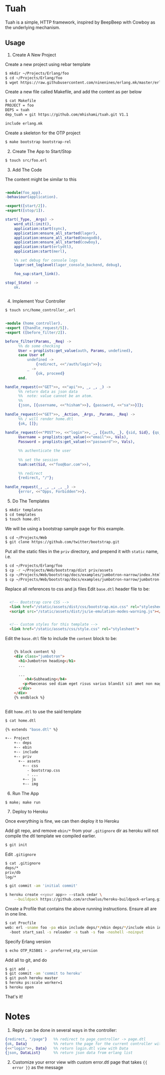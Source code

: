 Tuah
====

Tuah is a simple, HTTP framework, inspired by BeepBeep with Cowboy as the underlying mechanism.

Usage
-----

1. Create A New Project

  Create a new project using rebar template

  ```` bash
  $ mkdir ~/Projects/Erlang/foo
  $ cd ~/Projects/Erlang/foo
  $ wget https://raw.githubusercontent.com/ninenines/erlang.mk/master/erlang.mk
  ````

  Create a new file called Makefile, and add the content as per below
  ```` bash
  $ cat Makefile
  PROJECT = foo
  DEPS = tuah
  dep_tuah = git https://github.com/mhishami/tuah.git V1.1

  include erlang.mk
  ````

  Create a skeleton for the OTP project
  ```` bash
  $ make bootstrap bootstrap-rel
  ````

2. Create The App to Start/Stop

  ```` bash
  $ touch src/foo.erl
  ````

3. Add The Code

  The content might be similar to this

  ```` erlang

  -module(foo_app).
  -behaviour(application).

  -export([start/2]).
  -export([stop/1]).

  start(_Type, _Args) ->
      word_util:init(),
      application:start(sync),
      application:ensure_all_started(lager),
      application:ensure_all_started(mongodb),    
      application:ensure_all_started(cowboy),
      application:start(erlydtl),
      application:start(merl),

      %% set debug for console logs
      lager:set_loglevel(lager_console_backend, debug),

      foo_sup:start_link().

  stop(_State) ->
      ok.
    
  ````

4. Implement Your Controller

  ```` bash
  $ touch src/home_controller_.erl
  ````
  
  ```` erlang

  -module (home_controller).
  -export ([handle_request/5]).
  -export ([before_filter/2]).

  before_filter(Params, _Req) ->
        %% do some checking
        User = proplists:get_value(auth, Params, undefined),
        case User of
            undefined ->
                {redirect, <<"/auth/login">>};
            _ ->
                {ok, proceed}
        end.

  handle_request(<<"GET">>, <<"api">>, _, _, _) ->
        %% return data as json data
        %%  note: value cannot be an atom.
        %%
        {json, [{username, <<"hisham">>}, {password, <<"sa">>}]};
      
  handle_request(<<"GET">>, _Action, _Args, _Params, _Req) ->    
        %% / will render home.dtl
        {ok, []};
      
  handle_request(<<"POST">>, <<"login">>, _, [{auth, _}, {sid, Sid}, {qs_vals, _}, {qs_body, Vals}], _Req) ->
        Username = proplists:get_value(<<"email">>, Vals),
        Password = proplists:get_value(<<"password">>, Vals),
  
        %% authenticate the user
    
        %% set the session
        tuah:set(Sid, <<"foo@bar.com">>),
  
        %% redirect
        {redirect, "/"};
    
  handle_request(_, _, _, _, _) ->
        {error, <<"Opps, Forbidden">>}.

  ````

5. Do The Templates

  ```` bash
  $ mkdir templates
  $ cd templates
  $ touch home.dtl
  ````

  We will be using a bootstrap sample page for this example. 
  ```` bash
  $ cd ~/Projects/Web
  $ git clone https://github.com/twitter/bootstrap.git
  ````
  
  Put all the static files in the `priv` directory, and prepend it with `static` name, i.e.
  ```` bash
  $ cd ~/Projects/Erlang/foo
  $ cp -r ~/Projects/Web/bootstrap/dist priv/assets
  $ cp ~/Projects/Web/bootstrap/docs/examples/jumbotron-narrow/index.html templates/base.dtl
  $ cp ~/Projects/Web/bootstrap/docs/examples/jumbotron-narrow/jumbotron-narrow.css priv/assets/css/style.css
  ````

  Replace all references to css and js files
  Edit `base.dtl` header file to be:

  ``` html

    <!-- Bootstrap core CSS -->
    <link href="/static/assets/dist/css/bootstrap.min.css" rel="stylesheet">
    <script src="/static/assets/dist/js/ie-emulation-modes-warning.js"></script>


    <!-- Custom styles for this template -->
    <link href="/static/assets/css/style.css" rel="stylesheet">

  ```
  Edit the `base.dtl` file to include the `content` block to be:
  
  ``` html
  
      {% block content %}
      <div class="jumbotron">
        <h1>Jumbotron heading</h1>
        ...
    
        ...
           <h4>Subheading</h4>
          <p>Maecenas sed diam eget risus varius blandit sit amet non magna.</p>
        </div>
      </div>
      {% endblock %}
    
  ```
  
  Edit `home.dtl` to use the said template
  
  ```` bash
  $ cat home.dtl
  
  {% extends "base.dtl" %}
  
  ````
  
  ``` bash
  +-- Project
      +-- deps
      +-- ebin
      +-- include
      +-- priv
        +-- assets
          +-- css
            - bootstrap.css
            - ...
          +-- js
          +-- img      
  ```

  
6. Run The App

  ``` shell
  $ make; make run
  ```
  
7. Deploy to Heroku

  Once everything is fine, we can then deploy it to Heroku

  Add git repo, and remove `ebin/*` from your `.gitignore` dir as heroku will not compile the dtl template we compiled earlier.
  
  ```` bash
  $ git init
  ````
  
  Edit `.gitignore`
  ```` bash
  $ cat .gitignore
  deps/*
  priv/db
  log/*
  
  $ git commit -am 'initial commit'
  ````
  
  
  ``` bash
  $ heroku create <<your app>> --stack cedar \
      --buildpack https://github.com/archaelus/heroku-buildpack-erlang.git    
  ```
  
  Create a Profile that contains the above running instructions. Ensure all are in one line.
  ``` bash
  $ cat Procfile
  web: erl -sname foo -pa ebin include deps/*/ebin deps/*/include ebin include __
    -boot start_sasl -s reloader -s tuah -s foo -noshell -noinput
  ```
  
  Specify Erlang version
  
  ``` bash
  $ echo OTP_R15B01 > .preferred_otp_version
  ```
  
  Add all to git, and do
  
  ``` bash
  $ git add .
  $ git commit -am 'commit to heroku'
  $ git push heroku master
  $ heroku ps:scale worker=1
  $ heroku open
  ```
  
  That's it!


Notes
=====

1. Reply can be done in several ways in the controller:
  ``` erlang
  {redirect, "/page"}   %% redirect to page_controller -> page.dtl
  {ok, Data}            %% return the page for the current controller with Data
  {<<"login">>, Data}   %% return login.dtl view with Data
  {json, DataList}      %% return json data from erlang list
  ```
  
2. Customize your error view with custom error.dtl page that takes `{{ error }}` as the message

  
